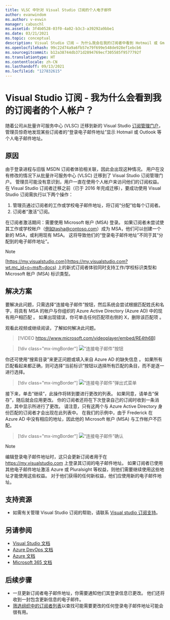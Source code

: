 ```yaml
---
title: VLSC 中针对 Visual Studio 订阅的个人电子邮件
author: evanwindom
ms.author: v-evwin
manager: cabuschl
ms.assetid: 3f4b0528-03f0-4a02-b3c3-a39292a9bbe1
ms.date: 03/21/2021
ms.topic: conceptual
description: Visual Studio 订阅 – 为什么我会在我的订阅者中看到 Hotmail 或 Gmail 地址？
ms.openlocfilehash: 99c22d74a9a6fb57e79f699e548de928ef1ebcb6
ms.sourcegitcommit: b12a38744db371d2894769ecf305585f9577792f
ms.translationtype: HT
ms.contentlocale: zh-CN
ms.lasthandoff: 09/13/2021
ms.locfileid: "127832615"
---
```

# <a name="visual-studio-subscriptions--why-do-i-see-personal-accounts-for-my-subscribers"></a>Visual Studio 订阅 - 我为什么会看到我的订阅者的个人帐户？
随着公司从批量许可服务中心 (VLSC) 迁移到新的 Visual Studio [订阅管理门户](https://manage.visualstudio.com)，管理员惊奇地发现某些订阅者的“登录电子邮件地址”显示 Hotmail 或 Outlook 等个人电子邮件地址。  

## <a name="cause"></a>原因
由于登录进程与旧版 MSDN 订阅者体验相关联，因此会出现这种情况。 用户在没有修改的情况下从批量许可服务中心 (VLSC) 迁移到了 Visual Studio 订阅管理门户。 管理员可能没有意识到，用户一直在使用个人帐户来访问他们的订阅权益。 在 Visual Studio 订阅者迁移之前（已于 2016 年完成迁移），要成功使用 Visual Studio 订阅需执行以下两个操作：
1. 管理员通过订阅者的工作或学校电子邮件地址，将订阅“分配”给每个订阅者。
2. 订阅者“激活”订阅。

在订阅者激活期间：需要使用 Microsoft 帐户 (MSA) 登录。 如果订阅者未尝试使其工作或学校帐户（例如tasha@contoso.com）成为 MSA，他们可以创建一个新的 MSA，或利用现有 MSA。 这将导致他们的“登录电子邮件地址”不同于其“分配到的电子邮件地址”。

> [!NOTE]
> [https://my.visualstudio.com](https://my.visualstudio.com?wt.mc_id=o~msft~docs) 上的新式订阅者体验同时支持工作/学校标识类型和 Microsoft 帐户 (MSA) 标识类型。

## <a name="solution"></a>解决方案
要解决此问题，只需选择“连接电子邮件”按钮，然后系统会尝试根据匹配姓氏和名字，将具有 MSA 的帐户与你组织的 Azure Active Directory (Azure AD) 中的现有用户相匹配  。 如果出现错误，你可单击任何匹配项右侧的 X，删除该匹配项  。  

观看此视频或继续阅读，了解如何解决此问题。 

> [!VIDEO https://www.microsoft.com/videoplayer/embed/RE4th6B]

> [!div class="mx-imgBorder"]
> ![“连接电子邮件”按钮](_img/connect-emails/connect-emails-button.png "单击“连接电子邮件”，将具有 Microsoft 帐户的用户与 Azure Active Directory 进行匹配")

你还可使用“搜索目录”来更正问题或填入来自 Azure AD 的缺失信息  。 如果所有匹配看起来都正确，则可选择“当前标识”按钮以选择所有匹配的条目，而不是逐一进行选择。  

> [!div class="mx-imgBorder"]
> ![“连接电子邮件”弹出式菜单](_img/connect-emails/connect-emails-flyout.png "选择要与其 Azure AD 身份匹配的订阅者，然后单击“继续”。")

接下来，单击“继续”，此操作将转到要进行更改的列表。 如果同意，请单击“保存”，随后就会应用更改。 你的订阅者还将在下次登录自己的订阅时收到一条消息，其中显示所进行了更改。  请注意，只有这两个与 Azure Active Directory 身份匹配的订阅者才会出现在此列表中。  在我们的示例中，由于 Frederick 在 Azure AD 中没有相应的地址，因此他的 Microsoft 帐户 (MSA) 与工作帐户不匹配。 

> [!div class="mx-imgBorder"]
> ![“连接电子邮件”确认](_img/connect-emails/connect-emails-confirm.png "单击“继续”以实现建议的更改，然后单击“保存”。") 

> [!NOTE]
> 编辑登录电子邮件地址时，这只会更新订阅者用于在 https://my.visualstudio.com 上登录其订阅的电子邮件地址。 如果订阅者已使用其他电子邮件地址激活 Azure 或 Pluralsight 等权益，则他们需要继续使用这些地址才能使用这些权益。 对于他们获得的任何新权益，他们应使用新的电子邮件地址。 

## <a name="support-resources"></a>支持资源
- 如需有关管理 Visual Studio 订阅的帮助，请联系 [Visual studio 订阅支持](https://aka.ms/vsadminhelp)。

## <a name="see-also"></a>另请参阅
- [Visual Studio 文档](/visualstudio/)
- [Azure DevOps 文档](/azure/devops/)
- [Azure 文档](/azure/)
- [Microsoft 365 文档](/microsoft-365/)

##  <a name="next-steps"></a>后续步骤
- 一旦更新订阅者电子邮件地址，你需要通知他们其登录信息已更改。  他们还将收到一封包含更新信息的电子邮件。
- [筛选组织中的订阅者列表](search-license.md)以查找可能需要更改的任何登录电子邮件地址可能会很有用。